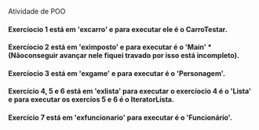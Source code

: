  Atividade de POO

#### Exercíocio  1 está em 'excarro' e para executar ele é o CarroTestar.

#### Exercíocio 2 está em 'eximposto' e para executar é o 'Main' *(Nãoconseguir avançar nele fiquei travado por isso está incompleto).

#### Exercíocio 3 está em 'exgame' e para executar  é o 'Personagem'.

#### Exercício 4, 5 e 6 está em 'exlista' para executar o exercíocio 4 é o 'Lista' e para executar os exercíos 5 e 6 é o IteratorLista.

#### Exercício 7 está em 'exfuncionario' para executar é o 'Funcionário'.

